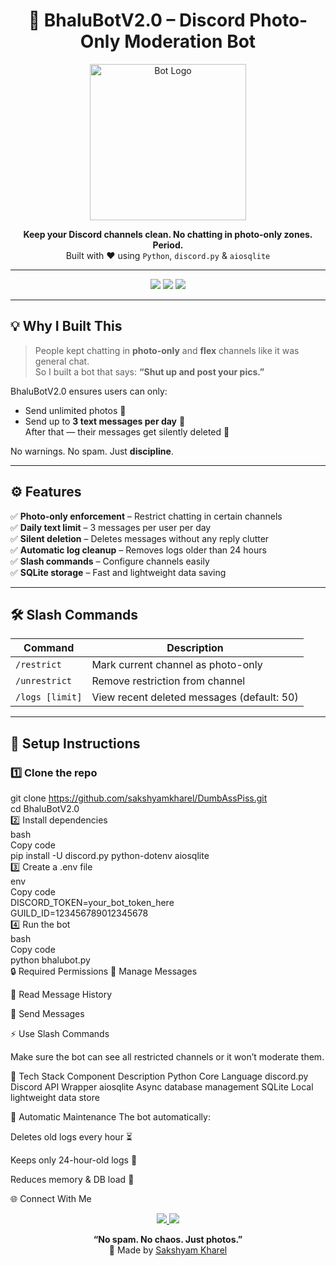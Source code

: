 <!-- =============================== -->
<!--      BhaluBOTV2.0 README    -->
<!-- =============================== -->

<h1 align="center">🤖 BhaluBotV2.0 – Discord Photo-Only Moderation Bot</h1>

<p align="center">
  <img src="https://i.pinimg.com/736x/d8/f6/64/d8f6643cca5701436567316cbe78e438.jpg" width="250px" alt="Bot Logo"/>
</p>

<p align="center">
  <b>Keep your Discord channels clean. No chatting in photo-only zones. Period.</b><br>
  Built with ❤️ using <code>Python</code>, <code>discord.py</code> & <code>aiosqlite</code>
</p>

---

<p align="center">
  <img src="https://img.shields.io/badge/Python-3.11-blue?logo=python&logoColor=white">
  <img src="https://img.shields.io/badge/discord.py-v2.0-blue?logo=discord&logoColor=white">
  <img src="https://img.shields.io/badge/SQLite-Database-orange?logo=sqlite&logoColor=white">
</p>

---

## 💡 Why I Built This

> People kept chatting in **photo-only** and **flex** channels like it was general chat.  
> So I built a bot that says: **“Shut up and post your pics.”**  

BhaluBotV2.0 ensures users can only:
- Send unlimited photos 📸  
- Send up to **3 text messages per day** 💬  
After that — their messages get silently deleted 🚫  

No warnings. No spam. Just **discipline**.

---

## ⚙️ Features

✅ **Photo-only enforcement** – Restrict chatting in certain channels  
✅ **Daily text limit** – 3 messages per user per day  
✅ **Silent deletion** – Deletes messages without any reply clutter  
✅ **Automatic log cleanup** – Removes logs older than 24 hours  
✅ **Slash commands** – Configure channels easily  
✅ **SQLite storage** – Fast and lightweight data saving  

---

## 🛠️ Slash Commands

| Command | Description |
|----------|-------------|
| `/restrict` | Mark current channel as photo-only |
| `/unrestrict` | Remove restriction from channel |
| `/logs [limit]` | View recent deleted messages (default: 50) |

---

## 🧠 Setup Instructions

### 1️⃣ Clone the repo <br>
git clone https://github.com/sakshyamkharel/DumbAssPiss.git <br>
cd BhaluBotV2.0 <br>
2️⃣ Install dependencies <br>
bash <br>
Copy code <br>
pip install -U discord.py python-dotenv aiosqlite<br>
3️⃣ Create a .env file<br>
env<br>
Copy code<br>
DISCORD_TOKEN=your_bot_token_here<br>
GUILD_ID=123456789012345678<br>
4️⃣ Run the bot<br>
bash<br>
Copy code<br>
python bhalubot.py<br>
🔒 Required Permissions
🧹 Manage Messages

📖 Read Message History

💬 Send Messages

⚡ Use Slash Commands

Make sure the bot can see all restricted channels or it won’t moderate them.

🧩 Tech Stack
Component	Description
Python	Core Language
discord.py	Discord API Wrapper
aiosqlite	Async database management
SQLite	Local lightweight data store

🧼 Automatic Maintenance
The bot automatically:

Deletes old logs every hour ⏳

Keeps only 24-hour-old logs 🧾

Reduces memory & DB load 🚀

🌐 Connect With Me
<p align="center"> <a href="https://github.com/sakshyamkharel"> <img src="https://img.shields.io/badge/GitHub-sakshyamkharel-181717?style=for-the-badge&logo=github&logoColor=white"/> </a> <a href="https://linkedin.com"> <img src="https://img.shields.io/badge/LinkedIn-Sakshyam-blue?style=for-the-badge&logo=linkedin&logoColor=white"/> </a> </p>
<p align="center"> <b>“No spam. No chaos. Just photos.”</b><br> 🧠 Made by <a href="https://github.com/sakshyamkharel">Sakshyam Kharel</a> </p>
